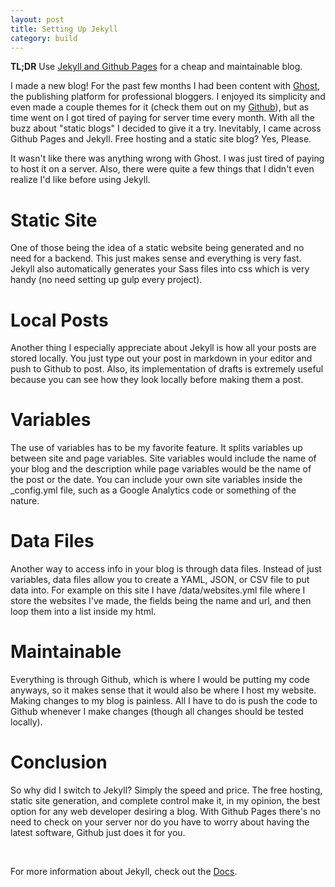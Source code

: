 ```yaml
---
layout: post
title: Setting Up Jekyll
category: build
---
```


**TL;DR** Use [Jekyll and Github Pages](https://help.github.com/articles/about-github-pages-and-jekyll/) for a cheap and maintainable blog.

I made a new blog! For the past few months I had been content with [Ghost](https://ghost.org), the publishing platform for professional bloggers. I enjoyed its simplicity and even made a couple themes for it (check them out on my [Github](https://github.com/getmicah)), but as time went on I got tired of paying for server time every month. With all the buzz about "static blogs" I decided to give it a try. Inevitably, I came across Github Pages and Jekyll. Free hosting and a static site blog? Yes, Please.

It wasn't like there was anything wrong with Ghost. I was just tired of paying to host it on a server. Also, there were quite a few things that I didn't even realize I'd like before using Jekyll.

# Static Site
One of those being the idea of a static website being generated and no need for a backend. This just makes sense and everything is very fast. Jekyll also automatically generates your Sass files into css which is very handy (no need setting up gulp every project).

# Local Posts
Another thing I especially appreciate about Jekyll is how all your posts are stored locally. You just type out your post in markdown in your editor and push to Github to post. Also, its implementation of drafts is extremely useful because you can see how they look locally before making them a post.

# Variables
The use of variables has to be my favorite feature. It splits variables up between site and page variables. Site variables would include the name of your blog and the description while page variables would be the name of the post or the date. You can include your own site variables inside the &#95;config.yml file, such as a Google Analytics code or something of the nature.

# Data Files
Another way to access info in your blog is through data files. Instead of just variables, data files allow you to create a YAML, JSON, or CSV file to put data into. For example on this site I have /data/websites.yml file where I store the websites I've made, the fields being the name and url, and then loop them into a list inside my html.

# Maintainable
Everything is through Github, which is where I would be putting my code anyways, so it makes sense that it would also be where I host my website. Making changes to my blog is painless. All I have to do is push the code to Github whenever I make changes (though all changes should be tested locally).

# Conclusion
So why did I switch to Jekyll? Simply the speed and price. The free hosting, static site generation, and complete control make it, in my opinion, the best option for any web developer desiring a blog. With Github Pages there's no need to check on your server nor do you have to worry about having the latest software, Github just does it for you.

<br>

For more information about Jekyll, check out the [Docs](https://jekyllrb.com/docs/home/).
